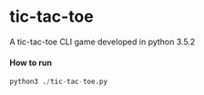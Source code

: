# tic-tac-toe
A tic-tac-toe CLI game developed in python 3.5.2

#### How to run
```python
python3 ./tic-tac-toe.py
```